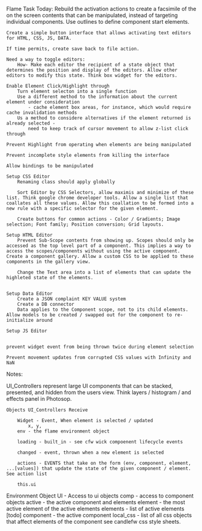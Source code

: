 Flame Task Today:
	Rebuild the activation actions to create a facsimile of the on the screen contents that can be manipulated, instead of targeting individual components.
		Use outlines to define component start elements. 

	Create a simple button interface that allows activating text editors for HTML, CSS, JS, DATA. 

	If time permits, create save back to file action. 

	Need a way to toggle editors:
		How- Make each editor the recipient of a state object that determines the position and display of the editors. Allow other editors to modify this state. Think box widget for the editors. 
		
	Enable Element Click/Highlight through
		Turn element selecton into a single function
		Use a different method to the information about the current element under consideration 
			- cache element box areas, for instance, which would require cache invalidation methods
		Us a method to considere alternatives if the element returned is already selected - 
			need to keep track of cursor movement to allow z-list click through

	Prevent Highlight from operating when elements are being manipulated

	Prevent incomplete style elements from killing the interface

	Allow bindings to be manipulated

	Setup CSS Editor
		Renaming class should apply globally

		Sort Editor by CSS Selectors, allow maximis and minimize of these list. Think google chrome developer tools. Allow a single list that coallates all these values. Allow this coallation to be formed into a new rule with a specific selector for the given element. 

		Create buttons for common actions - Color / Gradients; Image selection; Font family; Position conversion; Grid layouts. 

	Setup HTML Editor
		Prevent Sub-Scope contents from showing up. Scopes should only be accessed as the top level part of a component. This implies a way to access the scopes/components without using the active component. Create a component gallery. Allow a custom CSS to be applied to these components in the gallery view. 

		Change the Text area into a list of elements that can update the highleted state of the elements. 


	Setup Data Editor
		Create a JSON complaint KEY VALUE system
		Create a DB connector 
		Data applies to the Component scope, not to its child elements. Allow models to be created / swapped out for the component to re-initialize around

	Setup JS Editor
		
	
	prevent widget event from being thrown twice during element selection

	Prevent movement updates from corrupted CSS values with Infinity and NaN

Notes:

UI_Controllers represent large UI components that can be stacked, presented, and hidden from the users view. Think layers / histogram / and effects panel in Photosop.
	
	Objects UI_Controllers Receive

		Widget - Event, When element is selected / updated
			x, y, 
		env - the flame environment object

		loading - built_in - see cfw wick compoenent lifecycle events

		changed - event, thrown when a new element is selected

		actions - EVENTS that take on the form (env, component, element, ...[values]) that update the state of the given component / element. See action list

		this.ui

Environment Object
	UI - Access to ui objects
		comp - access to component objects
			active - the active component and elements
				element - the most active element of the active elements
				elements - list of active elements [todo]
				component - the active component
					local_css - list of all css objects that affect elements of the component
						see candlefw css style sheets.






